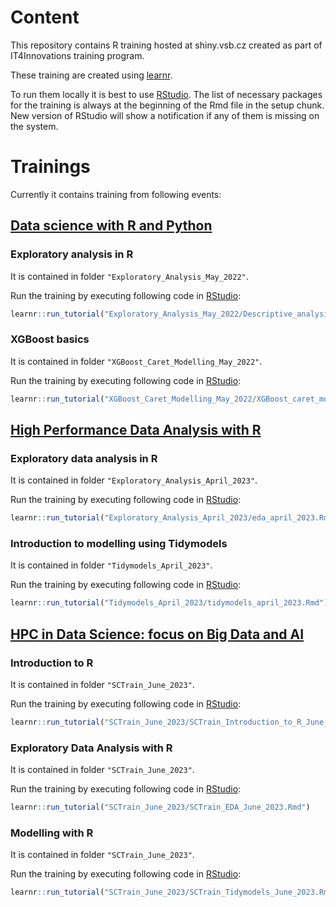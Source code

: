 # Content

This repository contains R training hosted at shiny.vsb.cz created as part of IT4Innovations training program.

These training are created using [learnr](https://rstudio.github.io/learnr/).

To run them locally it is best to use [RStudio](https://posit.co/products/open-source/rstudio/). The list of necessary packages for the training is always at the beginning of the Rmd file in the setup chunk.
New version of RStudio will show a notification if any of them is missing on the system.

# Trainings

Currently it contains training from following events:

## [Data science with R and Python](https://events.prace-ri.eu/event/1390/)

### Exploratory analysis in R

It is contained in folder `"Exploratory_Analysis_May_2022"`.

Run the training by executing following code in  [RStudio](https://posit.co/products/open-source/rstudio/):

```r
learnr::run_tutorial("Exploratory_Analysis_May_2022/Descriptive_analysis.Rmd")
```

### XGBoost basics

It is contained in folder `"XGBoost_Caret_Modelling_May_2022"`.

Run the training by executing following code in  [RStudio](https://posit.co/products/open-source/rstudio/):

```r
learnr::run_tutorial("XGBoost_Caret_Modelling_May_2022/XGBoost_caret_modelling.Rmd")
```

## [High Performance Data Analysis with R](https://events.it4i.cz/event/163/)

### Exploratory data analysis in R

It is contained in folder `"Exploratory_Analysis_April_2023"`.

Run the training by executing following code in  [RStudio](https://posit.co/products/open-source/rstudio/):

```r
learnr::run_tutorial("Exploratory_Analysis_April_2023/eda_april_2023.Rmd")
```

### Introduction to modelling using Tidymodels

It is contained in folder `"Tidymodels_April_2023"`.

Run the training by executing following code in  [RStudio](https://posit.co/products/open-source/rstudio/):

```r
learnr::run_tutorial("Tidymodels_April_2023/tidymodels_april_2023.Rmd")
```

## [HPC in Data Science: focus on Big Data and AI](https://sctrain.eu/course/big-data-and-ai)

### Introduction to R

It is contained in folder `"SCTrain_June_2023"`.

Run the training by executing following code in  [RStudio](https://posit.co/products/open-source/rstudio/):

```r
learnr::run_tutorial("SCTrain_June_2023/SCTrain_Introduction_to_R_June_2023.Rmd")
```

### Exploratory Data Analysis with R

It is contained in folder `"SCTrain_June_2023"`.

Run the training by executing following code in  [RStudio](https://posit.co/products/open-source/rstudio/):

```r
learnr::run_tutorial("SCTrain_June_2023/SCTrain_EDA_June_2023.Rmd")
```

### Modelling with R

It is contained in folder `"SCTrain_June_2023"`.

Run the training by executing following code in  [RStudio](https://posit.co/products/open-source/rstudio/):

```r
learnr::run_tutorial("SCTrain_June_2023/SCTrain_Tidymodels_June_2023.Rmd")
```
